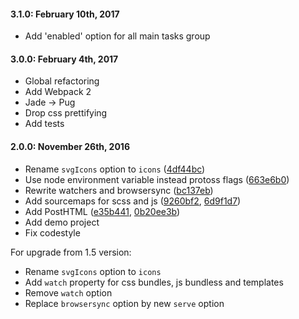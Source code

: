#### 3.1.0: February 10th, 2017
* Add 'enabled' option for all main tasks group

#### 3.0.0: February 4th, 2017
* Global refactoring
* Add Webpack 2
* Jade -> Pug
* Drop css prettifying
* Add tests


#### 2.0.0: November 26th, 2016
* Rename  `svgIcons` option to `icons` ([4df44bc](https://github.com/andrey-hohlov/protoss/commit/4df44bc))
* Use node environment variable instead protoss flags ([663e6b0](https://github.com/andrey-hohlov/protoss/commit/663e6b0))
* Rewrite watchers and browsersync ([bc137eb](https://github.com/andrey-hohlov/protoss/commit/bc137eb))
* Add sourcemaps for scss and js ([9260bf2](https://github.com/andrey-hohlov/protoss/commit/9260bf2), [6d9f1d7](https://github.com/andrey-hohlov/protoss/commit/6d9f1d7))
* Add PostHTML ([e35b441](https://github.com/andrey-hohlov/protoss/commit/e35b441), [0b20ee3b](https://github.com/andrey-hohlov/protoss/commit/0b20ee3b))
* Add demo project
* Fix codestyle

For upgrade from 1.5 version:
* Rename `svgIcons` option to `icons`
* Add `watch` property for css bundles, js bundless and templates
* Remove `watch` option
* Replace `browsersync` option by new `serve` option
